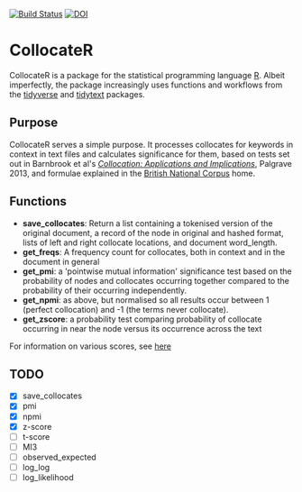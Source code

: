 [![Build Status](https://travis-ci.org/cokelly/collocateR.svg?branch=master)](https://travis-ci.org/cokelly/collocateR)  [![DOI](https://zenodo.org/badge/54512562.svg)](https://zenodo.org/badge/latestdoi/54512562)

# CollocateR

CollocateR is a package for the statistical programming language [R](https://www.r-project.org/).
Albeit imperfectly, the package increasingly uses functions and workflows from the [tidyverse](http://tidyverse.org/) and [tidytext](http://tidytextmining.com/) packages.

## Purpose

CollocateR serves a simple purpose. It processes collocates for keywords in context in text files and calculates significance for them, based on tests set out in Barnbrook et al's [_Collocation: Applications and Implications_](https://www.palgrave.com/gb/book/9781403946126), Palgrave 2013, and formulae explained in the [British National Corpus](http://rdues.bcu.ac.uk/bncweb/manual/bncwebman-collocation.htm) home.

## Functions

- **save_collocates**: Return a list containing a tokenised version of the original document, a record of the node in original and hashed format, lists of left and right collocate locations, and document word_length.
- **get_freqs**: A frequency count for collocates, both in context and in the document in general
- **get_pmi**: a 'pointwise mutual information' significance test based on the probability of nodes and collocates occurring together compared to the probability of their occurring independently.
- **get_npmi**: as above, but normalised so all results occur between 1 (perfect collocation) and -1 (the terms never collocate).
- **get_zscore**: a probability test comparing probability of collocate occurring in near the node versus its occurrence across the text

For information on various scores, see [here](http://rdues.bcu.ac.uk/bncweb/manual/bncwebman-collocation.htm)

## TODO

- [x] save_collocates
- [x] pmi
- [x] npmi
- [x] z-score
- [ ] t-score
- [ ] MI3
- [ ] observed_expected
- [ ] log_log
- [ ] log_likelihood
